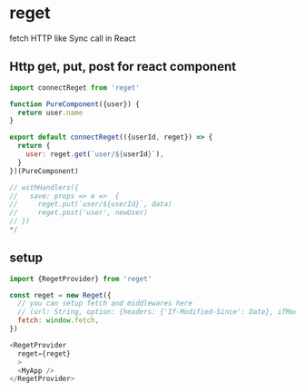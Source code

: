 # reget

fetch HTTP like Sync call in React

## Http get, put, post for react component
```js
import connectReget from 'reget'

function PureComponent({user}) {
  return user.name
}

export default connectReget(({userId, reget}) => {
  return {
    user: reget.get(`user/${userId}`),
  }
})(PureComponent)

// withHandlers({
//   save: props => e =>  {
//     reget.put(`user/${userId}`, data)
//     reget.post('user', newUser)
// })
*/

```

## setup
```js
import {RegetProvider} from 'reget'

const reget = new Reget({
  // you can setup fetch and middlewares here
  // (url: String, option: {headers: {'If-Modified-Since': Date}, ifModifiedSince: Date, isGreedy: Boolean}})
  fetch: window.fetch,
})

<RegetProvider
  reget={reget}
  >
  <MyApp />
</RegetProvider>


```
